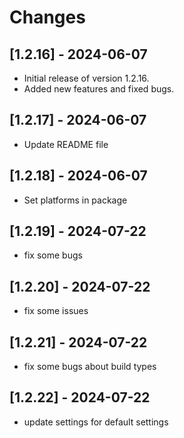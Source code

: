 # Changes

## [1.2.16] - 2024-06-07

- Initial release of version 1.2.16.
- Added new features and fixed bugs.

## [1.2.17] - 2024-06-07

- Update README file

## [1.2.18] - 2024-06-07

- Set platforms in package

## [1.2.19] - 2024-07-22

- fix some bugs

## [1.2.20] - 2024-07-22

- fix some issues

## [1.2.21] - 2024-07-22

- fix some bugs about build types

## [1.2.22] - 2024-07-22

- update settings for default settings
